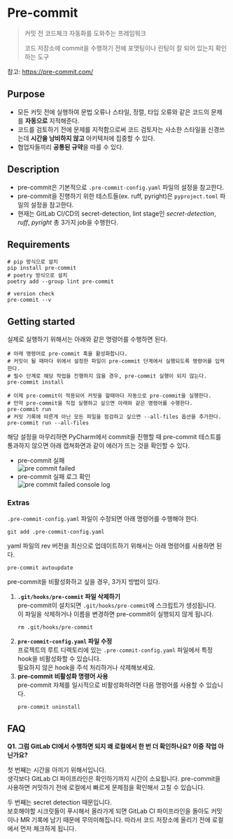 # Pre-commit

> 커밋 전 코드체크 자동화를 도와주는 프레임워크
>
> 코드 저장소에 commit을 수행하기 전에 포맷팅이나 린팅이 잘 되어 있는지 확인하는 도구
>

참고: <https://pre-commit.com/>

## Purpose

- 모든 커밋 전에 실행하여 문법 오류나 스타일, 정렬, 타입 오류와 같은 코드의 문제를 **자동으로** 지적해준다.
- 코드를 검토하기 전에 문제를 지적함으로써 코드 검토자는 사소한 스타일을 신경쓰는데 **시간을 낭비하지 않고** 아키텍처에 집중할 수 있다.
- 협업자들끼리 **공통된 규약**을 따를 수 있다.

## Description

- pre-commit은 기본적으로 `.pre-commit-config.yaml` 파일의 설정을 참고한다.
- pre-commit을 진행하기 위한 테스트들(ex. ruff, pyright)은 `pyproject.toml` 파일의 설정을 참고한다.
- 현재는 GitLab CI/CD의 secret-detection, lint stage인 _secret-detection_, _ruff_, _pyright_ 총 3가지 job을 수행한다.

## Requirements

```shell
# pip 방식으로 설치
pip install pre-commit
# poetry 방식으로 설치
poetry add --group lint pre-commit

# version check
pre-commit --v
```

## Getting started

실제로 실행하기 위해서는 아래와 같은 명령어를 수행하면 된다.

```shell
# 아래 명령어로 pre-commit 훅을 활성화합니다.
# 커밋이 될 때마다 위에서 설정한 파일이 pre-commit 단계에서 실행되도록 명령어를 입력한다.
# 필수 단계로 해당 작업을 진행하지 않을 경우, pre-commit 실행이 되지 않는다.
pre-commit install

# 이제 pre-commit이 적용되어 커밋을 할때마다 자동으로 pre-commit을 실행한다.
# 만약 pre-commit을 직접 실행하고 싶으면 아래와 같은 명령어를 수행한다.
pre-commit run
# 커밋 기록에 따른게 아닌 모든 파일을 점검하고 싶으면 --all-files 옵션을 추가한다.
pre-commit run --all-files
```

해당 설정을 마무리하면 PyCharm에서 commit을 진행할 때 pre-commit 테스트를 통과하지 않으면 아래 캡쳐화면과 같이 에러가 뜨는 것을 확인할 수 있다.

- pre-commit 실패    
  ![pre commit failed](../images/pre-commit-failed.png "pre commit failed")
- pre-commit 실패 로그 확인    
  ![pre commit failed console log](../images/pre-commit-failed-console-log.png "pre commit failed console log")

### Extras

`.pre-commit-config.yaml` 파일이 수정되면 아래 명령어를 수행해야 한다.

```shell
git add .pre-commit-config.yaml
```

yaml 파일의 rev 버전을 최신으로 업데이트하기 위해서는 아래 명령어를 사용하면 된다.

```shell
pre-commit autoupdate
```

pre-commit을 비활성화하고 싶을 경우, 3가지 방법이 있다.

1. **`.git/hooks/pre-commit` 파일 삭제하기**    
   pre-commit이 설치되면 `.git/hooks/pre-commit`에 스크립트가 생성됩니다.    
   이 파일을 삭제하거나 이름을 변경하면 pre-commit이 실행되지 않게 됩니다.
    ```shell
    rm .git/hooks/pre-commit
    ```
2. **`pre-commit-config.yaml` 파일 수정**    
   프로젝트의 루트 디렉토리에 있는 `.pre-commit-config.yaml` 파일에서 특정 hook을 비활성화할 수 있습니다.    
   필요하지 않은 hook을 주석 처리하거나 삭제해보세요.
3. **pre-commit 비활성화 명령어 사용**    
   pre-commit 자체를 일시적으로 비활성화하려면 다음 명령어를 사용할 수 있습니다.
    ```shell
    pre-commit uninstall
    ```

## FAQ

**Q1. 그럼 GitLab CI에서 수행하면 되지 왜 로컬에서 한 번 더 확인하나요? 이중 작업 아닌가요?**

첫 번째는 시간을 아끼기 위해서입니다.    
생각보다 GitLab CI 파이프라인은 확인하기까지 시간이 소요됩니다.
pre-commit을 사용하면 커밋하기 전에 로컬에서 빠르게 문제점을 확인해서 고칠 수 있습니다.

두 번째는 secret detection 때문입니다.    
보호해야할 시크릿들이 푸시해서 올라가게 되면 GitLab CI 파이프라인을 돌아도 커밋이나 MR 기록에 남기 때문에 무의미해집니다.
따라서 코드 저장소에 올리기 전에 로컬에서 먼저 체크하게 됩니다.